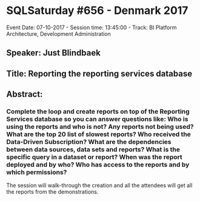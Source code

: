 # SQLSaturday #656 - Denmark 2017
Event Date: 07-10-2017 - Session time: 13:45:00 - Track: BI Platform Architecture, Development  Administration
## Speaker: Just Blindbaek
## Title: Reporting the reporting services database
## Abstract:
### Complete the loop and create reports on top of the Reporting Services database so you can answer questions like: Who is using the reports and who is not? Any reports not being used? What are the top 20 list of slowest reports? Who received the Data-Driven Subscription? What are the dependencies between data sources, data sets and reports? What is the specific query in a dataset or report? When was the report deployed and by who? Who has access to the reports and by which permissions?

The session will walk-through the creation and all the attendees will get all the reports from the demonstrations.
